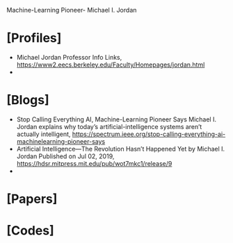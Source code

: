Machine-Learning Pioneer- Michael I. Jordan

# [Profiles]
+ Michael Jordan Professor Info Links, https://www2.eecs.berkeley.edu/Faculty/Homepages/jordan.html
+ 

# [Blogs]
+ Stop Calling Everything AI, Machine-Learning Pioneer Says Michael I. Jordan explains why today’s artificial-intelligence systems aren’t actually intelligent, https://spectrum.ieee.org/stop-calling-everything-ai-machinelearning-pioneer-says
+ Artificial Intelligence—The Revolution Hasn’t Happened Yet by Michael I. Jordan Published on Jul 02, 2019, https://hdsr.mitpress.mit.edu/pub/wot7mkc1/release/9
+ 

# [Papers]


# [Codes]

